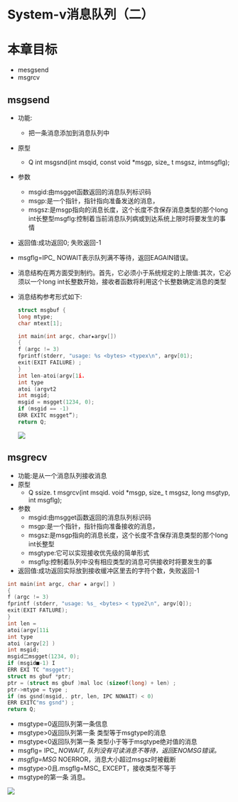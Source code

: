 # System-v消息队列（二）

# 本章目标

- mesgsend
- msgrcv

## msgsend

- 功能:

  - 把一条消息添加到消息队列中

- 原型

  - Q int msgsnd(int msqid, const void *msgp, size_ t msgsz, intmsgflg);

- 参数

  - msgid:由msgget函数返回的消息队列标识码
  - msgp:是一个指针，指针指向准备发送的消息，
  - msgsz:是msgp指向的消息长度，这个长度不含保存消息类型的那个long int长整型msgflg:控制着当前消息队列病或到达系统上限时将要发生的事情

- 返回值:成功返回0; 失败返回-1

- msgflg=IPC_ NOWAIT表示队列满不等待，返回EAGAIN错误。

- 消息结构在两方面受到制约。首先，它必须小于系统规定的上限值:其次，它必须以一个long int长整数开始，接收者函数将利用这个长整数确定消息的类型

- 消息结构参考形式如下:

  ```c
  struct msgbuf {
  long mtype;
  char mtext[1];
  ```

  ```c
  int main(int argc, char★argv[])
  {
  f (argc != 3)
  fprintf(stderr, "usage: %s <bytes> <typex\n", argv[01);
  exit(EXIT FAILURE) ;
  }
  int len-atoi(argv[1i.
  int type 
  atoi (argvt2
  int msgid;
  msgid = msgget(1234, 0);
  if (msgid == -1)
  ERR EXITC msgget”);
  return Q;
  
  ```

  ![](https://i.loli.net/2020/06/06/lV8vmfB1d5UxILA.png)

## msgrecv

- 功能:是从一个消息队列接收消息
- 原型
  - Q ssize. t msgrcv(int msqid. void *msgp, size_ t msgsz, long msgtyp,
    int msgflg);
- 参数
  - msgid:由msgget函数返回的消息队列标识码
  - msgp:是一个指针，指针指向准备接收的消息，
  - msgsz:是msgp指向的消息长度，这个长度不含保存消息类型的那个long int长整型
  - msgtype:它可以实现接收优先级的简单形式
  - msgflg:控制着队列中没有相应类型的消息可供接收时将要发生的事
- 返回值:成功返回实际放到接收缓冲区里去的字符个数，失败返回-1

```c++
int main(int argc, char ★ argv[] )
{
f (argc != 3)
fprintf (stderr, "usage: %s_ <bytes> < type2\n", argv[Q]);
exit(EXIT FATLURE);
}
int len =
atoi(argv[11i
int type
atoi (argv[2] )
int msgid;
msgid二msgget(1234, 0);
if (msgid■-1) I
ERR EXI TC "msgget");
struct ms gbuf *ptr;
ptr = (struct ms gbuf )mal loc (sizeof(long) + len) ;
ptr->mtype = type ;
if (ms gsnd(msgid,. ptr, len, IPC NOWAIT) < 0)
ERR EXITC"ms gsnd") ;
return Q;
```

- msgtype=0返回队列第一条信息
- msgtype>0返回队列第一条 类型等于msgtype的消息
- msgtype<0返回队列第一条 类型小于等于msgtype绝对值的消息
- msgflg= IPC_ _NOWAIT, 队列没有可读消息不等待，返回ENOMSG错误。_
- _msgflg=MSG_ NOERROR，消息大小超过msgsz时被截断
- msgtype>0且.msgflg=MSC_ EXCEPT，接收类型不等于
- msgtype的第一条 消息。

![](https://i.loli.net/2020/06/06/o5Z4uUd3LmYpl6r.png)